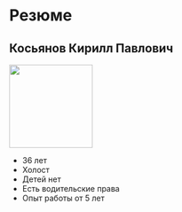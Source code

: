 # Резюме 

## Косьянов Кирилл Павлович

<img src= "https://secure.gravatar.com/avatar/13fec44bbf2522007dab291d6eacb3ed?s=800&d=identicon" width="150" height="150">

- 36 лет
- Холост
- Детей нет
- Есть водительские права
- Опыт работы от 5 лет

